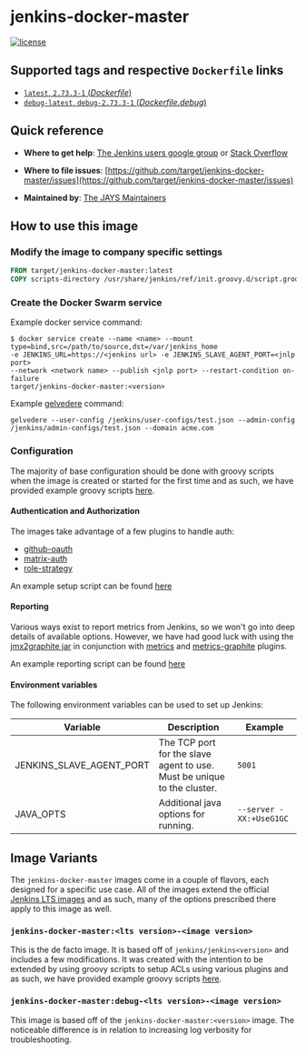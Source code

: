 # jenkins-docker-master

[![license](https://img.shields.io/github/license/mashape/apistatus.svg)](LICENSE)

## Supported tags and respective `Dockerfile` links

- [`latest`, `2.73.3-1` (*Dockerfile*)](https://github.com/target/jenkins-docker-master/blob/master/Dockerfile)
- [`debug-latest`, `debug-2.73.3-1` (*Dockerfile.debug*)](https://github.com/target/jenkins-docker-master/blob/master/Dockerfile.debug)

## Quick reference

- **Where to get help**:
  [The Jenkins users google group](https://groups.google.com/forum/?nomobile=true#!forum/jenkinsci-users) or [Stack Overflow](https://stackoverflow.com/search?tab=newest&q=jenkins)

- **Where to file issues**:
  [https://github.com/target/jenkins-docker-master/issues](https://github.com/target/jenkins-docker-master/issues)

- **Maintained by**:
  [The JAYS Maintainers](https://github.com/target/jenkins-docker-master/blob/master/MAINTAINERS)

## How to use this image

### Modify the image to company specific settings

  ```dockerfile
  FROM target/jenkins-docker-master:latest
  COPY scripts-directory /usr/share/jenkins/ref/init.groovy.d/script.groovy
  ```

### Create the Docker Swarm service

  Example docker service command:

  ```console
  $ docker service create --name <name> --mount type=bind,src=/path/to/source,dst=/var/jenkins_home
  -e JENKINS_URL=https://<jenkins url> -e JENKINS_SLAVE_AGENT_PORT=<jnlp port>
  --network <network name> --publish <jnlp port> --restart-condition on-failure
  target/jenkins-docker-master:<version>
  ```

  Example [gelvedere](https://github.com/target/gelvedere) command:

  ```console
  gelvedere --user-config /jenkins/user-configs/test.json --admin-config /jenkins/admin-configs/test.json --domain acme.com
  ```

### Configuration

The majority of base configuration should be done with groovy scripts when the image is created or started for the first time and as such, we have provided example groovy scripts [here](https://github.com/target/jenkins-docker-master/blob/master/examples).

#### Authentication and Authorization

The images take advantage of a few plugins to handle auth:

- [github-oauth](https://plugins.jenkins.io/github-oauth)
- [matrix-auth](https://plugins.jenkins.io/matrix-auth)
- [role-strategy](https://plugins.jenkins.io/role-strategy)

An example setup script can be found [here](https://github.com/target/jenkins-docker-master/blob/master/examples/setup_security.groovy)

#### Reporting

  Various ways exist to report metrics from Jenkins, so we won't go into deep details of available options. However, we have had good luck with using the [jmx2graphite jar](https://github.com/logzio/jmx2graphite) in conjunction with [metrics](https://plugins.jenkins.io/metrics) and [metrics-graphite](https://plugins.jenkins.io/metrics-graphite) plugins.

  An example reporting script can be found [here](https://github.com/target/jenkins-docker-master/blob/master/examples/setup_reporting.groovy)

#### Environment variables

The following environment variables can be used to set up Jenkins:

| Variable                 | Description | Example |
| ------------------------ | ----------- | ------- |
| JENKINS_SLAVE_AGENT_PORT | The TCP port for the slave agent to use. Must be unique to the cluster. | `5001` |
| JAVA_OPTS | Additional java options for running. | `--server -XX:+UseG1GC` |

## Image Variants

The `jenkins-docker-master` images come in a couple of flavors, each designed for a specific use case. All of the images extend the official [Jenkins LTS images](https://hub.docker.com/r/jenkins/jenkins)
and as such, many of the options prescribed there apply to this image as well.

### `jenkins-docker-master:<lts version>-<image version>`

This is the de facto image. It is based off of `jenkins/jenkins<version>` and includes a few modifications. It was created with the intention to be extended by using groovy scripts to setup ACLs using various plugins and as such, we have provided example groovy scripts [here](https://github.com/target/jenkins-docker-master/blob/master/examples).

### `jenkins-docker-master:debug-<lts version>-<image version>`

This image is based off of the `jenkins-docker-master:<version>` image. The noticeable difference is in relation to increasing log verbosity for troubleshooting.
